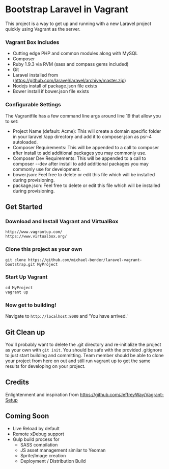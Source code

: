 # Bootstrap Laravel in Vagrant

This project is a way to get up and running with a new Laravel project quickly using
Vagrant as the server.

### Vagrant Box Includes
- Cutting edge PHP and common modules along with MySQL
- Composer
- Ruby 1.9.3 via RVM (sass and compass gems included)
- Git
- Laravel installed from (https://github.com/laravel/laravel/archive/master.zip)
- Nodejs install of package.json file exists
- Bower install if bower.json file exists

### Configurable Settings
The Vagrantfile has a few command line args around line 19 that allow you to set:
- Project Name (default: Acme): This will create a domain specific folder in your laravel /app directory and add it to composer.json as psr-4 autoloaded.
- Composer Requirements: This will be appended to a call to composer after install to add additional packages you may commonly use.
- Composer Dev Requirements: This will be appended to a call to composer --dev after install to add additional packages you may commonly use for development.
- bower.json: Feel free to delete or edit this file which will be installed during provisioning.
- package.json: Feel free to delete or edit this file which will be installed during provisioning.

## Get Started
### Download and Install Vagrant and VirtualBox

    http://www.vagrantup.com/
    https://www.virtualbox.org/

### Clone this project as your own

    git clone https://github.com/michael-bender/laravel-vagrant-bootstrap.git MyProject

### Start Up Vagrant

    cd MyProject
    vagrant up

### Now get to building!

Navigate to `http://localhost:8080` and 'You have arrived.'

## Git Clean up

You'll probably want to delete the .git directory and re-initialize the project as your own with `git init`.
You should be safe with the provided .gitignore to just start building and committing. Team member should be able to clone
your project from here on out and still run vagrant up to get the same results for developing on your project.

## Credits
Enlightenment and inspiration from https://github.com/JeffreyWay/Vagrant-Setup

## Coming Soon

* Live Reload by default
* Remote xDebug support
* Gulp build process for
    * SASS compilation
    * JS asset management similar to Yeoman
    * Sprite/Image creation
    * Deployment / Distribution Build